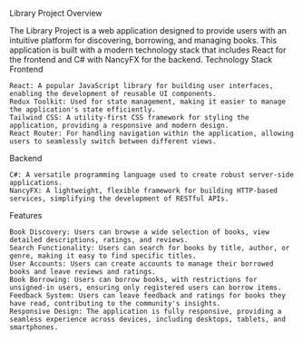 Library Project
Overview

The Library Project is a web application designed to provide users with an intuitive platform for discovering, borrowing, and managing books. This application is built with a modern technology stack that includes React for the frontend and C# with NancyFX for the backend.
Technology Stack
Frontend

    React: A popular JavaScript library for building user interfaces, enabling the development of reusable UI components.
    Redux Toolkit: Used for state management, making it easier to manage the application's state efficiently.
    Tailwind CSS: A utility-first CSS framework for styling the application, providing a responsive and modern design.
    React Router: For handling navigation within the application, allowing users to seamlessly switch between different views.

Backend

    C#: A versatile programming language used to create robust server-side applications.
    NancyFX: A lightweight, flexible framework for building HTTP-based services, simplifying the development of RESTful APIs.

Features

    Book Discovery: Users can browse a wide selection of books, view detailed descriptions, ratings, and reviews.
    Search Functionality: Users can search for books by title, author, or genre, making it easy to find specific titles.
    User Accounts: Users can create accounts to manage their borrowed books and leave reviews and ratings.
    Book Borrowing: Users can borrow books, with restrictions for unsigned-in users, ensuring only registered users can borrow items.
    Feedback System: Users can leave feedback and ratings for books they have read, contributing to the community's insights.
    Responsive Design: The application is fully responsive, providing a seamless experience across devices, including desktops, tablets, and smartphones.
